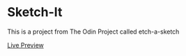 # Sketch-It

This is a project from The Odin Project called etch-a-sketch

[Live Preview](https://thab09.github.io/etch-a-sketch/)
